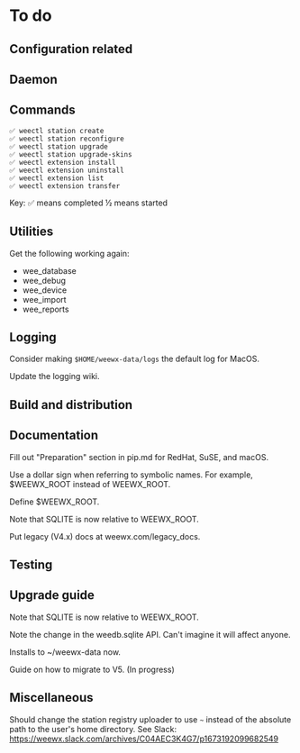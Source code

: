 # To do


## Configuration related


## Daemon


## Commands
```
✅ weectl station create
✅ weectl station reconfigure
✅ weectl station upgrade
✅ weectl station upgrade-skins
✅ weectl extension install
✅ weectl extension uninstall
✅ weectl extension list
✅ weectl extension transfer
```
Key: 
✅ means completed
½ means started

## Utilities

Get the following working again:

- wee_database
- wee_debug
- wee_device
- wee_import
- wee_reports

## Logging

Consider making `$HOME/weewx-data/logs` the default log for MacOS.

Update the logging wiki.


## Build and distribution


## Documentation

Fill out "Preparation" section in pip.md for RedHat, SuSE, and macOS.

Use a dollar sign when referring to symbolic names. For example, $WEEWX_ROOT instead of WEEWX_ROOT.

Define $WEEWX_ROOT.

Note that SQLITE is now relative to WEEWX_ROOT.

Put legacy (V4.x) docs at weewx.com/legacy_docs.


## Testing


## Upgrade guide

Note that SQLITE is now relative to WEEWX_ROOT.

Note the change in the weedb.sqlite API. Can't imagine it will affect anyone.

Installs to ~/weewx-data now.

Guide on how to migrate to V5. (In progress)


## Miscellaneous

Should change the station registry uploader to use `~` instead of the absolute path to the user's
home directory. See Slack: https://weewx.slack.com/archives/C04AEC3K4G7/p1673192099682549